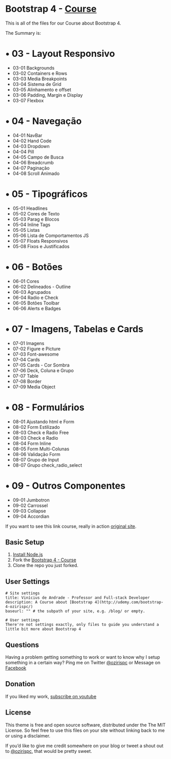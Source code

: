 # Bootstrap 4 - [Course](http://udemy.com/bootstrap-4-ozirispc/)

This is all of the files for our Course about Bootstrap 4.

The Summary is:

# • 03 - Layout Responsivo
  - 03-01 Backgrounds
  - 03-02 Containers e Rows
  - 03-03 Media Breakpoints
  - 03-04 Sistema de Grid
  - 03-05 Alinhamento e offset
  - 03-06 Padding, Margin e Display
  - 03-07 Flexbox
  
# • 04 - Navegação
  - 04-01 NavBar
  - 04-02 Hand Code
  - 04-03 Dropdown
  - 04-04 Pill
  - 04-05 Campo de Busca
  - 04-06 Breadcrumb
  - 04-07 Paginação
  - 04-08 Scroll Animado
  
# • 05 - Tipográficos
  - 05-01 Headlines
  - 05-02 Cores de Texto
  - 05-03 Parag e Blocos
  - 05-04 Inline Tags
  - 05-05 Listas
  - 05-06 Lista de Comportamentos JS
  - 05-07 Floats Responsivos
  - 05-08 Fixos e Justificados
  
# • 06 - Botões
  - 06-01 Cores
  - 06-02 Delineados - Outline
  - 06-03 Agrupados
  - 06-04 Radio e Check
  - 06-05 Botões Toolbar
  - 06-06 Alerts e Badges
  
# • 07 - Imagens, Tabelas e Cards
  - 07-01 Imagens
  - 07-02 Figure e Picture
  - 07-03 Font-awesome
  - 07-04 Cards
  - 07-05 Cards - Cor Sombra
  - 07-06 Deck, Coluna e Grupo
  - 07-07 Table
  - 07-08 Border
  - 07-09 Media Object  
  
# • 08 - Formulários
  - 08-01 Ajustando html e Form
  - 08-02 Form Estilizado
  - 08-03 Check e Radio Free
  - 08-03 Check e Radio
  - 08-04 Form Inline
  - 08-05 Form Multi-Colunas
  - 08-06 Validação Form
  - 08-07 Grupo de Input
  - 08-07 Grupo check_radio_select
  
# • 09 - Outros Componentes
  - 09-01 Jumbotron
  - 09-02 Carrossel
  - 09-03 Collapse
  - 09-04 Accordian

If you want to see this link course, really in action [original site](http://udemy.com/bootstrap-4-ozirispc/).

## Basic Setup

1. [Install Node.js](http://https://nodejs.org/)
2. Fork the [Bootstrap 4 - Course](https://github.com/vsandrade/curso-bootstrap4/fork)
3. Clone the repo you just forked.

## User Settings

```
# Site settings
title: Vinícius de Andrade - Professor and Full-stack Developer
description: A Course about [Bootstrap 4](http://udemy.com/bootstrap-4-ozirispc/)
baseurl: "" # the subpath of your site, e.g. /blog/ or empty.

# User settings
There're not settings exactly, only files to guide you understand a little bit more about Bootstrap 4
```

## Questions

Having a problem getting something to work or want to know why I setup something in a certain way? Ping me on Twitter [@ozirispc](https://twitter.com/ozirispc) or Message on [Facebook](http://facebook.com/ozirispc)


## Donation

If you liked my work, [subscribe on youtube](https://www.youtube.com/user/ozirispc?sub_confirmation=1)

## License

This theme is free and open source software, distributed under the The MIT License. So feel free to use this files on your site without linking back to me or using a disclaimer.

If you’d like to give me credit somewhere on your blog or tweet a shout out to [@ozirispc](https://twitter.com/ozirispc), that would be pretty sweet.
